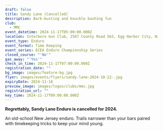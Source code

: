 ```yaml
---
draft: false
title: Sandy Lane (Cancelled)
description: Bark-busting and knuckle bashing fun
club:
  - MMC
event_datetime: 2024-11-17T05:00:00.000Z
location: Interboro Gun Club, 2587 County Road 563, Egg Harbor City, NJ
event_type: Enduro
event_format: Time Keeping
event_series: ECEA Enduro Championship Series
closed_course: "'No'"
gas_away: "'Yes'"
check_in_time: 2024-11-17T07:00:00.000Z
registration_date: ""
bg_image: images/feature-bg.jpg
flyer: images/events/flyers/sandy-lane-2024-10-22-.jpg
expiryDate: 2024-11-18
preview_image: images/logos/clubs/mmc.jpg
registration_url: ""
key_time: 2024-11-17T09:00:00.000Z
---
```

**Regrettably, Sandy Lane Enduro is cancelled for 2024.** 

An old-school New Jersey enduro. Trails narrower than your bars paired with timekeeping tricks to keep your mind young.